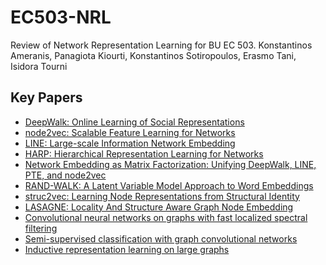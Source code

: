 # EC503-NRL
Review of Network Representation Learning for BU EC 503.
Konstantinos Ameranis, Panagiota Kiourti, Konstantinos Sotiropoulos, Erasmo Tani, Isidora Tourni

## Key Papers
* [DeepWalk: Online Learning of Social Representations](https://arxiv.org/abs/1403.6652)
* [node2vec: Scalable Feature Learning for Networks](https://cs.stanford.edu/people/jure/pubs/node2vec-kdd16.pdf)
* [LINE: Large-scale Information Network Embedding](https://arxiv.org/abs/1503.03578)
* [HARP: Hierarchical Representation Learning for Networks](https://arxiv.org/abs/1706.07845)
* [Network Embedding as Matrix Factorization: Unifying DeepWalk, LINE, PTE, and node2vec](https://arxiv.org/abs/1710.02971)
* [RAND-WALK: A Latent Variable Model Approach to Word Embeddings](https://arxiv.org/abs/1502.03520)
* [struc2vec: Learning Node Representations from Structural Identity](https://arxiv.org/abs/1704.03165)
* [LASAGNE: Locality And Structure Aware Graph Node Embedding](https://arxiv.org/abs/1710.06520)
* [Convolutional neural networks on graphs with fast localized spectral filtering](http://papers.nips.cc/paper/6081-convolutional-neural-networks-on-graphs-with-fast-localized-spectral-filtering.pdf)
* [Semi-supervised classification with graph convolutional networks](https://arxiv.org/pdf/1609.02907.pdf)
* [Inductive representation learning on large graphs](https://papers.nips.cc/paper/6703-inductive-representation-learning-on-large-graphs.pdf)
